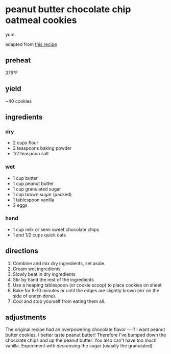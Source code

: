 peanut butter chocolate chip oatmeal cookies
============================================

yum.

adapted from [this recipe][1]

## preheat

375°F

## yield

~40 cookies

## ingredients

### dry

- 2 cups flour
- 2 teaspoons baking powder
- 1/2 teaspoon salt

### wet

- 1 cup butter
- 1 cup peanut butter
- 1 cup granulated sugar
- 1 cup brown sugar (packed)
- 1 tablespoon vanilla
- 2 eggs

### hand

- 1 cup milk or semi sweet chocolate chips
- 1 and 1/2 cups quick oats

## directions

1. Combine and mix dry ingredients, set aside.
2. Cream wet ingredients
3. Slowly beat in dry ingredients
4. Stir by hand the rest of the ingredients
5. Use a heaping tablespoon (or cookie scoop) to place cookies on sheet
6. Bake for 8-10 minutes or until the edges are slightly brown (err on the
   side of under-done).
7. Cool and stop yourself from eating them all.

## adjustments

The original recipe had an overpowering chocolate flavor -- if I want peanut
butter cookies, I better taste peanut butter!  Therefore I've bumped down the
chocolate chips and up the peanut butter.  You also can't have too much
vanilla.  Experiment with _decreasing_ the sugar (usually the granulated).


[1]: https://www.verybestbaking.com/recipes/145692/oatmeal-peanut-butter-chocolate-chip-cookies
